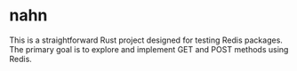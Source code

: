 # nahn
This is a straightforward Rust project designed for testing Redis packages. The primary goal is to explore and implement GET and POST methods using Redis.
